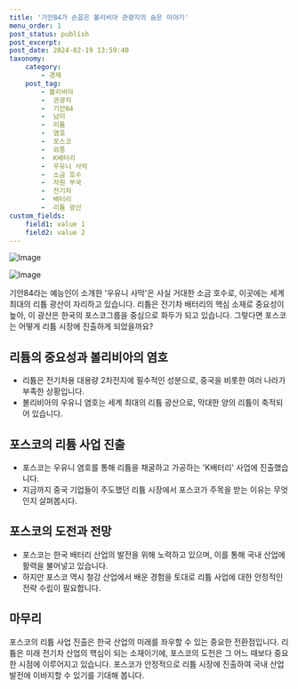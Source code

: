 ```yaml
---
title: '기안84가 손꼽은 볼리비아 관광지의 숨은 이야기'
menu_order: 1
post_status: publish
post_excerpt: 
post_date: 2024-02-19 13:59:40
taxonomy:
    category:
        - 경제
    post_tag:
        - 볼리비아
        -  관광지
        -  기안84
        -  남미
        -  리튬
        -  염호
        -  포스코
        -  외풍
        -  K배터리
        -  우유니 사막
        -  소금 호수
        -  자원 부국
        -  전기차
        -  배터리
        -  리튬 광산
custom_fields:
    field1: value 1
    field2: value 2
---
```


![Image](https://imgnews.pstatic.net/image/015/2024/02/13/0004947663_001_20240213132301038.jpg?type=w647)

![Image](https://imgnews.pstatic.net/image/015/2024/02/13/0004947663_002_20240213132301093.jpg?type=w647)

기안84라는 예능인이 소개한 '우유니 사막'은 사실 거대한 소금 호수로, 이곳에는 세계 최대의 리튬 광산이 자리하고 있습니다. 리튬은 전기차 배터리의 핵심 소재로 중요성이 높아, 이 광산은 한국의 포스코그룹을 중심으로 화두가 되고 있습니다. 그렇다면 포스코는 어떻게 리튬 시장에 진출하게 되었을까요? 
## 리튬의 중요성과 볼리비아의 염호
- 리튬은 전기차용 대용량 2차전지에 필수적인 성분으로, 중국을 비롯한 여러 나라가 부족한 상황입니다.
- 볼리비아의 우유니 염호는 세계 최대의 리튬 광산으로, 막대한 양의 리튬이 축적되어 있습니다.
## 포스코의 리튬 사업 진출
- 포스코는 우유니 염호를 통해 리튬을 채굴하고 가공하는 'K배터리' 사업에 진출했습니다.
- 지금까지 중국 기업들이 주도했던 리튬 시장에서 포스코가 주목을 받는 이유는 무엇인지 살펴봅시다.
## 포스코의 도전과 전망
- 포스코는 한국 배터리 산업의 발전을 위해 노력하고 있으며, 이를 통해 국내 산업에 활력을 불어넣고 있습니다.
- 하지만 포스코 역시 철강 산업에서 배운 경험을 토대로 리튬 사업에 대한 안정적인 전략 수립이 필요합니다.
## 마무리
포스코의 리튬 사업 진출은 한국 산업의 미래를 좌우할 수 있는 중요한 전환점입니다. 리튬은 미래 전기차 산업의 핵심이 되는 소재이기에, 포스코의 도전은 그 어느 때보다 중요한 시점에 이루어지고 있습니다. 포스코가 안정적으로 리튬 시장에 진출하여 국내 산업 발전에 이바지할 수 있기를 기대해 봅니다.
